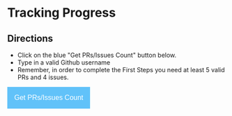 # Tracking Progress

## Directions

 * Click on the blue "Get PRs/Issues Count" button below.
 * Type in a valid Github username
 * Remember, in order to complete the First Steps you need at least 5 valid PRs and 4 issues.

<style><!--
    .dropbtn {
        background-color: #61c2f9;
        color: white; 
        padding: 16px; 
        font-size: 16px; 
        border: none; 
        cursor: pointer;
    }
--></style>
       
<button class="dropbtn" onclick="Set_User();">Get PRs/Issues Count</button>
<div id="results"></div>

<script>
    const res = document.getElementById('results');
    var user = "dogi";
    
    //Functions
    //Check response from the API
    function checkStatus(response) {
        if (response.status >= 200 && response.status < 300) {
            return Promise.resolve(response)
        } else {
            return Promise.reject(new Error(response.statusText))
        }
    }
 
    //Validate User
    function Set_User() {
        res.innerHTML = "";
        user = prompt("Please enter username", user);
        if (!(user == "" || user == null)) {
            var url = "https://api.github.com/users/" + user;
            fetch(url)
                .then(checkStatus)
                .then(function(data) {
                    res.innerHTML = "<h2> Progress: </h2>";
                    Total_PRs();
                    Total_Issues();
                    Merged_PRs();
                })
                .catch(function(error) {
                    console.log(error);
                    let p = document.createElement('p');
                    p.innerHTML = "<span style='color:#FF0000;'><strong><u>Error</u>: " + user + " is not a valid GitHub Username. Make sure you are entering a valid GitHub Username.</strong></span>";
                    res.appendChild(p);
                });
        } else {
            let p = document.createElement('p');
            p.innerHTML = "<span style='color:#FF0000;'><strong><u>ERROR</u>: Blank or NULL user entered.<br></strong></span>";
            res.appendChild(p);
        }
    }
    
    //Check total number of pull requests
    function Total_PRs() {
        var url = "https://api.github.com/search/issues?q=repo:open-learning-exchange/open-learning-exchange.github.io+author:" + user + "+type:pr&sort=created&order=asc";
        fetch(url)
            .then(checkStatus)
            .then((resp) => resp.json())
            .then(function(data) {
                let p = document.createElement('p');
                p.innerHTML = "<strong>Number of PRs:<strong> " + data.total_count;
                res.appendChild(p);
            })
            .catch(function(error) {
                console.log(error);
            });
    }

    //Check total number of Issues Created.
    function Total_Issues() {
        var url = "https://api.github.com/search/issues?q=repo:open-learning-exchange/open-learning-exchange.github.io+author:" + user + "+type:issue&sort=created&order=asc";
        fetch(url)
            .then(checkStatus)
            .then((resp) => resp.json())
            .then(function(data) {
                let p = document.createElement('p');
                p.innerHTML = "<strong>Number of Issues:<strong> " + data.total_count;
                res.appendChild(p);
            })
            .catch(function(error) {
                console.log(error);
            });
    }

    // Check Number of merged Pull Requests
    function Merged_PRs() {
        var url = "https://api.github.com/search/issues?q=repo:open-learning-exchange/open-learning-exchange.github.io+author:" + user + "+is:merged&sort=created&order=asc";
        fetch(url)
            .then(checkStatus)
            .then((resp) => resp.json())
            .then(function(data) {
                let p = document.createElement('p');
                p.innerHTML = "<strong>Number of Merged PRs:<strong> " + data.total_count;
                res.appendChild(p);
            })
            .catch(function(error) {
                console.log(error);
            });
    }
</script>
